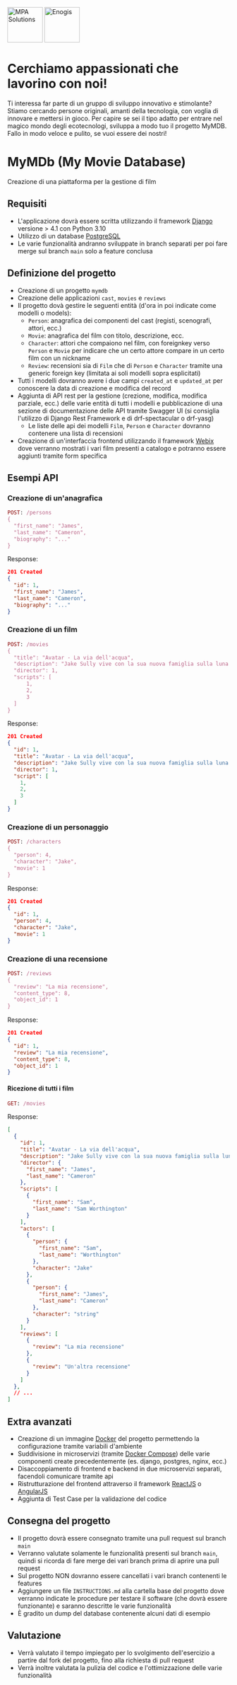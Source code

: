 [<img src="https://mpasolutions.it/img/logo.png" alt="MPA Solutions" height="80"/>](https://mpasolutions.it)
[<img src="https://www.enogis.it/wp-content/uploads/2020/09/enogis_flat_logo.png" alt="Enogis" height="80"/>](https://enogis.it)

# Cerchiamo appassionati che lavorino con noi!

Ti interessa far parte di un gruppo di sviluppo innovativo e stimolante? Stiamo cercando persone originali, amanti della tecnologia, con voglia di innovare e mettersi in gioco. 
Per capire se sei il tipo adatto per entrare nel magico mondo degli ecotecnologi, sviluppa a modo tuo il progetto MyMDB. Fallo in modo veloce e pulito, se vuoi essere dei nostri!

# MyMDb (My Movie Database)
Creazione di una piattaforma per la gestione di film

## Requisiti

- L'applicazione dovrà essere scritta utilizzando il framework [Django](https://docs.djangoproject.com) versione > 4.1 con Python 3.10
- Utilizzo di un database [PostgreSQL](http://postgresql.org)
- Le varie funzionalità andranno sviluppate in branch separati per poi fare merge sul branch `main` solo a feature conclusa

## Definizione del progetto

- Creazione di un progetto `mymdb`
- Creazione delle applicazioni `cast`, `movies` e `reviews`
- Il progetto dovà gestire le seguenti entità (d'ora in poi indicate come modelli o models):
  - `Person`: anagrafica dei componenti del cast (registi, scenografi, attori, ecc.)
  - `Movie`: anagrafica del film con titolo, descrizione, ecc.
  - `Character`: attori che compaiono nel film, con foreignkey verso `Person` e `Movie` per indicare che un certo attore compare in un certo film con un nickname
  - `Review`: recensioni sia di `Film` che di `Person` e `Character` tramite una generic foreign key (limitata ai soli modelli sopra esplicitati)
- Tutti i modelli dovranno avere i due campi `created_at` e `updated_at` per conoscere la data di creazione e modifica del record
- Aggiunta di API rest per la gestione (crezione, modifica, modifica parziale, ecc.) delle varie entità di tutti i modelli e pubblicazione di una sezione di documentazione delle API tramite Swagger UI (si consiglia l'utilizzo di Django Rest Framework e di drf-spectacular o drf-yasg)
  - Le liste delle api dei modelli `Film`, `Person` e `Character` dovranno contenere una lista di recensioni
- Creazione di un'interfaccia frontend utilizzando il framework [Webix](https://webix.com) dove verranno mostrati i vari film presenti a catalogo e potranno essere aggiunti tramite form specifica

## Esempi API

### Creazione di un'anagrafica

```ruby
POST: /persons
{
  "first_name": "James",
  "last_name": "Cameron",
  "biography": "..."
}
```

Response:

```json
201 Created
{
  "id": 1,
  "first_name": "James",
  "last_name": "Cameron",
  "biography": "..."
}
```

### Creazione di un film

```ruby
POST: /movies
{
  "title": "Avatar - La via dell'acqua",
  "description": "Jake Sully vive con la sua nuova famiglia sulla luna extrasolare Pandora. Quando una minaccia ritorna per finire ciò che era stato iniziato in precedenza, lavora con Neytiri e l'esercito della razza Na'vi per proteggere la loro casa.",
  "director": 1,
  "scripts": [
      1,
      2,
      3
  ]
}
```

Response:

```json
201 Created
{
  "id": 1,
  "title": "Avatar - La via dell'acqua",
  "description": "Jake Sully vive con la sua nuova famiglia sulla luna extrasolare Pandora. Quando una minaccia ritorna per finire ciò che era stato iniziato in precedenza, lavora con Neytiri e l'esercito della razza Na'vi per proteggere la loro casa.",
  "director": 1,
  "script": [
    1,
    2,
    3
  ]
}
```

### Creazione di un personaggio

```ruby
POST: /characters
{
  "person": 4,
  "character": "Jake",
  "movie": 1
}
```

Response:

```json
201 Created
{
  "id": 1,
  "person": 4,
  "character": "Jake",
  "movie": 1
}
```

### Creazione di una recensione

```ruby
POST: /reviews
{
  "review": "La mia recensione",
  "content_type": 8,
  "object_id": 1
}
```

Response:

```json
201 Created
{
  "id": 1,
  "review": "La mia recensione",
  "content_type": 8,
  "object_id": 1
}
```

#### Ricezione di tutti i film

```ruby
GET: /movies
```

Response:

```json
[
  {
    "id": 1,
    "title": "Avatar - La via dell'acqua",
    "description": "Jake Sully vive con la sua nuova famiglia sulla luna extrasolare Pandora. Quando una minaccia ritorna per finire ciò che era stato iniziato in precedenza, lavora con Neytiri e l'esercito della razza Na'vi per proteggere la loro casa.",
    "director": {
      "first_name": "James",
      "last_name": "Cameron"
    },
    "scripts": [
      {
        "first_name": "Sam",
        "last_name": "Sam Worthington"
      }
    ],
    "actors": [
      {
        "person": {
          "first_name": "Sam",
          "last_name": "Worthington"
        },
        "character": "Jake"
      },
      {
        "person": {
          "first_name": "James",
          "last_name": "Cameron"
        },
        "character": "string"
      }
    ],
    "reviews": [
      {
        "review": "La mia recensione"
      },
      {
        "review": "Un'altra recensione"
      }
    ]
  },
  // ...
]
```

## Extra avanzati

- Creazione di un immagine [Docker](http://docker.com) del progetto permettendo la configurazione tramite variabili d'ambiente 
- Suddivisione in microservizi (tramite [Docker Compose](https://docs.docker.com/compose/)) delle varie componenti create precedentemente (es. django, postgres, nginx, ecc.)
- Disaccoppiamento di frontend e backend in due microservizi separati, facendoli comunicare tramite api
- Ristrutturazione del frontend attraverso il framework [ReactJS](https://reactjs.org) o [AngularJS](http://angularjs.org)
- Aggiunta di Test Case per la validazione del codice

## Consegna del progetto

- Il progetto dovrà essere consegnato tramite una pull request sul branch `main`
- Verranno valutate solamente le funzionalità presenti sul branch `main`, quindi si ricorda di fare merge dei vari branch prima di aprire una pull request
- Sul progetto NON dovranno essere cancellati i vari branch contenenti le features
- Aggiungere un file `INSTRUCTIONS.md` alla cartella base del progetto dove verranno indicate le procedure per testare il software (che dovrà essere funzionante) e saranno descritte le varie funzionalità
- È gradito un dump del database contenente alcuni dati di esempio

## Valutazione

- Verrà valutato il tempo impiegato per lo svolgimento dell'esercizio a partire dal fork del progetto, fino alla richiesta di pull request
- Verrà inoltre valutata la pulizia del codice e l'ottimizzazione delle varie funzionalità
